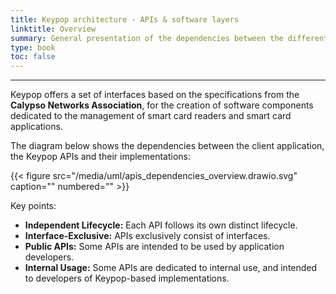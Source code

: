 ```yaml
---
title: Keypop architecture - APIs & software layers
linktitle: Overview
summary: General presentation of the dependencies between the different Keypop APIs.
type: book
toc: false
---
```


---
Keypop offers a set of interfaces based on the specifications from the **Calypso Networks Association**, for the 
creation of software components dedicated to the management of smart card readers and smart card applications.

The diagram below shows the dependencies between the client application, the Keypop APIs and their implementations:

{{< figure src="/media/uml/apis_dependencies_overview.drawio.svg" caption="" numbered="" >}}

Key points:
* **Independent Lifecycle:** Each API follows its own distinct lifecycle.
* **Interface-Exclusive:** APIs exclusively consist of interfaces.
* **Public APIs:** Some APIs are intended to be used by application developers.
* **Internal Usage:** Some APIs are dedicated to internal use, and intended to developers of Keypop-based 
implementations.
